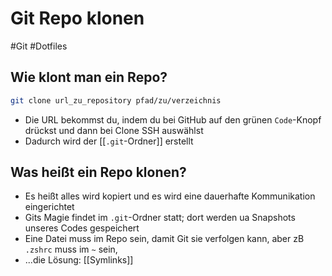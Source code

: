 # Git Repo klonen

#Git #Dotfiles

## Wie klont man ein Repo?

```bash
git clone url_zu_repository pfad/zu/verzeichnis
```

- Die URL bekommst du, indem du bei GitHub auf den grünen `Code`-Knopf drückst und dann bei Clone SSH auswählst
- Dadurch wird der [[`.git`-Ordner]] erstellt

## Was heißt ein Repo klonen?
- Es heißt alles wird kopiert und es wird eine dauerhafte Kommunikation eingerichtet
- Gits Magie findet im `.git`-Ordner statt; dort werden ua Snapshots unseres Codes gespeichert
- Eine Datei muss im Repo sein, damit Git sie verfolgen kann, aber zB `.zshrc` muss im `~` sein,
- ...die Lösung: [[Symlinks]]
